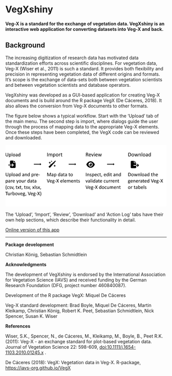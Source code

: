 
<!-- README.md is generated from README.Rmd. Please edit that file -->

# VegXshiny

**Veg-X is a standard for the exchange of vegetation data. VegXshiny is
an interactive web application for converting datasets into Veg-X and
back.**

## Background

The increasing digitization of research data has motivated data
standardization efforts across scientific disciplines. For vegetation
data, Veg-X (Wiser et al., 2011) is such a standard. It provides both
flexibility and precision in representing vegetation data of different
origins and formats. It’s scope is the exchange of data-sets both
between vegetation scientists and between vegetation scientists and
database operators.

VegXshiny was developed as a GUI-based application for creating Veg-X
documents and is build around the R package VegX (De Cáceres, 2018). It
also allows the conversion from Veg-X documents to other formats.

The figure below shows a typical workflow. Start with the ‘Upload’ tab of
the main menu. The second step is import, where dialogs guide the user
through the process of mapping data to the appropriate Veg-X elements.
Once these steps have been completed, the VegX code can be reviewed and
downloaded.

<left> <img src="inst/app/www/images/Flowchart.svg" width="570" />

The ‘Upload’, ‘Import’, ‘Review’, ‘Download’ and ‘Action Log’ tabs have
their own help sections, which describe their functionality in detail.

<div style="text-align:left">

<a href="http://37.120.167.83" target="_blank"> Online version of this
app </a>

</div>

------------------------------------------------------------------------

**Package development**

Christian König, Sebastian Schmidtlein

**Acknowledgments**

The development of VegXshiny is endorsed by the International
Association for Vegetation Science (IAVS) and received funding by the
German Research Foundation (DFG, project number 460840087).

Development of the R package VegX: Miquel De Cáceres

Veg-X standard development: Brad Boyle, Miquel De Cáceres, Martin
Kleikamp, Christian König, Robert K. Peet, Sebastian Schmidtlein, Nick
Spencer, Susan K. Wiser

**References**

Wiser, S.K., Spencer, N., de Cáceres, M., Kleikamp, M., Boyle, B., Peet
R.K. (2011): Veg-X - an exchange standard for plot-based vegetation
data. Journal of Vegetation Science 22: 598-609,
<doi:10.1111/j.1654-1103.2010.01245.x> .

De Cáceres (2018): VegX: Vegetation data in Veg-X. R-package,
<https://iavs-org.github.io/VegX>
